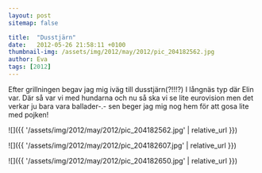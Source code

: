 ```yaml
---
layout: post
sitemap: false

title:  "Dusstjärn"
date:   2012-05-26 21:58:11 +0100
thumbnail-img: /assets/img/2012/may/2012/pic_204182562.jpg
author: Eva
tags: [2012]
---
```


Efter grillningen begav jag mig iväg till dusstjärn(?!!!?) I långnäs typ där Elin var. Där så var vi med hundarna och nu så ska vi se lite eurovision men det verkar ju bara vara ballader-.- sen beger jag mig nog hem för att gosa lite med pojken!

![]({{ '/assets/img/2012/may/2012/pic_204182562.jpg'  | relative_url }})

![]({{ '/assets/img/2012/may/2012/pic_204182607.jpg'  | relative_url }})

![]({{ '/assets/img/2012/may/2012/pic_204182650.jpg'  | relative_url }})

